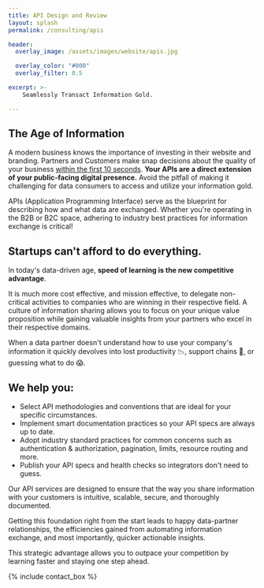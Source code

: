 ```yaml
---
title: API Design and Review
layout: splash
permalink: /consulting/apis

header:
  overlay_image: /assets/images/website/apis.jpg

  overlay_color: "#000"
  overlay_filter: 0.5

excerpt: >-
    Seamlessly Transact Information Gold. 

---
```

## The Age of Information

A modern business knows the importance of investing in their website and branding. Partners and Customers make snap decisions about the quality of your business [within the first 10 seconds](https://www.nngroup.com/articles/how-long-do-users-stay-on-web-pages/). **Your APIs are a direct extension of your public-facing digital presence.** Avoid the pitfall of making it challenging for data consumers to access and utilize your information gold.

APIs (Application Programming Interface) serve as the blueprint for describing how and what data are exchanged. Whether you're operating in the B2B or B2C space, adhering to industry best practices for information exchange is critical! 

## Startups can't afford to do everything.

In today's data-driven age, **speed of learning is the new competitive advantage**. 

It is much more cost effective, and mission effective, to delegate non-critical activities to companies who are winning in their respective field. A culture of information sharing allows you to focus on your unique value proposition while gaining valuable insights from your partners who excel in their respective domains.

When a data partner doesn't understand how to use your company's information it quickly devolves into lost productivity 📉, support chains 📧, or guessing what to do 😱.

## We help you:

- Select API methodologies and conventions that are ideal for your specific circumstances.
- Implement smart documentation practices so your API specs are always up to date. 
- Adopt industry standard practices for common concerns such as authentication & authorization, pagination, limits, resource routing and more.
- Publish your API specs and health checks so integrators don't need to guess.

Our API services are designed to ensure that the way you share information with your customers is intuitive, scalable, secure, and thoroughly documented. 

Getting this foundation right from the start leads to happy data-partner relationships, the efficiencies gained from automating information exchange, and most importantly, quicker actionable insights. 

This strategic advantage allows you to outpace your competition by learning faster and staying one step ahead.

{% include contact_box %}